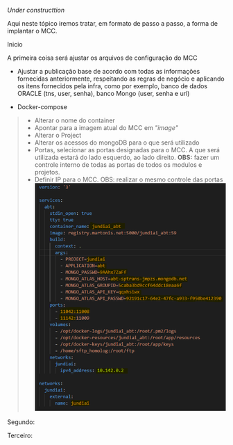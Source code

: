 _Under constructtion_


Aqui neste tópico iremos tratar, em formato de passo a passo, a forma de implantar o MCC.



Inicio

A primeira coisa será ajustar os arquivos de configuração do MCC


- Ajustar a publicação base de acordo com todas as informações fornecidas anteriormente, respeitando as regras de negócio e aplicando os itens fornecidos pela infra, como por exemplo, banco de dados ORACLE (tns, user, senha), banco Mongo (user, senha e url)

- Docker-compose<br>
> - Alterar o nome do container
> - Apontar para a imagem atual do MCC em _"image"_
> - Alterar o Project
> - Alterar os acessos do mongoDB para o que será utilizado
> - Portas, selecionar as portas designadas para o MCC. A que será utilizada estará do lado esquerdo, ao lado direito. **OBS:** fazer um controle interno de todas as portas de todos os modulos e projetos.
> - Definir IP para o MCC. OBS: realizar o mesmo controle das portas
![image.png](/.attachments/image-ad1c2f97-4144-42d8-8707-abb5567cc92e.png)

Segundo:



Terceiro:

